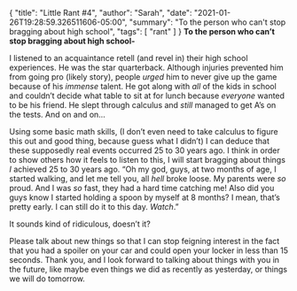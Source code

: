 {
    "title": "Little Rant #4",
    "author": "Sarah",
    "date": "2021-01-26T19:28:59.326511606-05:00",
    "summary": "To the person who can't stop bragging about high school",
    "tags": [
        "rant"
    ]
}
**To the person who can’t stop bragging about high school-**

I listened to an acquaintance retell (and revel in) their high school
experiences. He was the star quarterback. Although injuries prevented
him from going pro (likely story), people *urged* him to never give up
the game because of his *immense* talent. He got along with *all* of the
kids in school and couldn’t decide what table to sit at for lunch
because *everyone* wanted to be his friend. He slept through calculus
and *still* managed to get A’s on the tests. And on and on…

Using some basic math skills, (I don’t even need to take calculus to
figure this out and good thing, because guess what I didn’t) I can
deduce that these supposedly real events occurred 25 to 30 years ago. I
think in order to show others how it feels to listen to this, I will
start bragging about things *I* achieved 25 to 30 years ago. “Oh my god,
guys, at two months of age, I started walking, and let me tell you, all
*hell* broke loose. My parents were *so* proud. And I was *so* fast,
they had a hard time catching me\! Also did you guys know I started
holding a spoon by myself at 8 months? I mean, that’s pretty early. I
can still do it to this day. *Watch*.”

It sounds kind of ridiculous, doesn’t it?

Please talk about new things so that I can stop feigning interest in the
fact that you had a spoiler on your car and could open your locker in
less than 15 seconds. Thank you, and I look forward to talking about
things with you in the future, like maybe even things we did as recently
as yesterday, or things we will do tomorrow.
